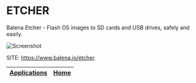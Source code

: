 # ETCHER

 Balena Etcher - Flash OS images to SD cards and USB drives, safely and easily.
 
 ![Screenshot](https://blog.balena.io/assets/archive/2020/07/etcher-1.png)
 
 SITE: https://www.balena.io/etcher

 | [Applications](https://portable-linux-apps.github.io/apps.html) | [Home](https://portable-linux-apps.github.io)
 | --- | --- |
